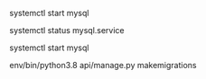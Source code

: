 systemctl start mysql

systemctl status mysql.service

systemctl start mysql

env/bin/python3.8 api/manage.py makemigrations